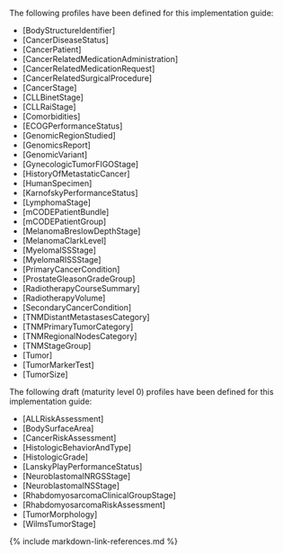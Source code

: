 The following profiles have been defined for this implementation guide:

* [BodyStructureIdentifier]
* [CancerDiseaseStatus]
* [CancerPatient]
* [CancerRelatedMedicationAdministration]
* [CancerRelatedMedicationRequest]
* [CancerRelatedSurgicalProcedure]
* [CancerStage]
* [CLLBinetStage]
* [CLLRaiStage]
* [Comorbidities]
* [ECOGPerformanceStatus]
* [GenomicRegionStudied]
* [GenomicsReport]
* [GenomicVariant]
* [GynecologicTumorFIGOStage]
* [HistoryOfMetastaticCancer]
* [HumanSpecimen]
* [KarnofskyPerformanceStatus]
* [LymphomaStage]
* [mCODEPatientBundle]
* [mCODEPatientGroup]
* [MelanomaBreslowDepthStage]
* [MelanomaClarkLevel]
* [MyelomaISSStage]
* [MyelomaRISSStage]
* [PrimaryCancerCondition]
* [ProstateGleasonGradeGroup]
* [RadiotherapyCourseSummary]
* [RadiotherapyVolume]
* [SecondaryCancerCondition]
* [TNMDistantMetastasesCategory]
* [TNMPrimaryTumorCategory]
* [TNMRegionalNodesCategory]
* [TNMStageGroup]
* [Tumor]
* [TumorMarkerTest]
* [TumorSize]

The following draft (maturity level 0) profiles have been defined for this implementation guide:

* [ALLRiskAssessment]
* [BodySurfaceArea]
* [CancerRiskAssessment]
* [HistologicBehaviorAndType]
* [HistologicGrade]
* [LanskyPlayPerformanceStatus]
* [NeuroblastomaINRGSStage]
* [NeuroblastomaINSStage]
* [RhabdomyosarcomaClinicalGroupStage]
* [RhabdomyosarcomaRiskAssessment]
* [TumorMorphology]
* [WilmsTumorStage] 

{% include markdown-link-references.md %}
